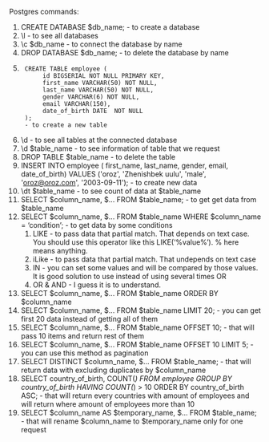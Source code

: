Postgres commands:

1. CREATE DATABASE $db_name; - to create a database
2. \l - to see all databases 
3. \c $db_name - to connect the database by name
4. DROP DATABASE $db_name; - to delete the database by name
5.  
        CREATE TABLE employee (
             id BIGSERIAL NOT NULL PRIMARY KEY,
             first_name VARCHAR(50) NOT NULL,
             last_name VARCHAR(50) NOT NULL,
             gender VARCHAR(6) NOT NULL, 
             email VARCHAR(150),
             date_of_birth DATE  NOT NULL
        );
		- to create a new table
6. \d - to see all tables at the connected database
7. \d $table_name - to see information of table that we request
8. DROP TABLE $table_name - to delete the table
9.  INSERT INTO employee  ( first_name, last_name, gender, email, date_of_birth) VALUES ('oroz', 'Zhenishbek uulu', 'male', 'oroz@oroz.com', '2003-09-11'); - to create new data
10. \dt $table_name - to see count of data at $table_name
11. SELECT $column_name, $… FROM $table_name; - to get get data from $table_name
12. SELECT $column_name, $… FROM $table_name WHERE $column_name  = ‘condition’; - to get data by some conditions
    1. LIKE - to pass data that partial match. That depends on text case. You should use this operator like this LIKE(‘%value%’). % here means anything.
    2. iLike - to pass data that partial match. That undepends on text case
    3. IN - you can set some values and will be compared by those values. It is good solution to use instead of using several times OR
    4. OR  & AND - I guess it is to understand.
13. SELECT $column_name, $… FROM $table_name ORDER BY $column_name
14. SELECT $column_name, $… FROM $table_name LIMIT 20; - you can get first 20 data instead of getting all of them
15. SELECT $column_name, $… FROM $table_name OFFSET 10; - that will pass 10 items and return rest of them 
16. SELECT $column_name, $… FROM $table_name OFFSET 10 LIMIT 5; - you can use this method as pagination
17. SELECT DISTINCT $column_name, $… FROM $table_name; - that will return data with excluding duplicates by $column_name
18. SELECT country_of_birth, COUNT(*) FROM employee GROUP BY country_of_birth HAVING COUNT(*) > 10 ORDER BY country_of_birth ASC;  - that will return every countries with amount of employees and will return where  amount of employees more than 10
19. SELECT $column_name AS $temporary_name, $… FROM $table_name; - that will rename $column_name to $temporary_name only for one request
